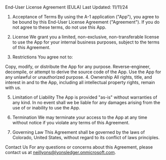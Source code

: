 End-User License Agreement (EULA)
Last Updated: 11/11/24

1. Acceptance of Terms
By using the A-1 application ("App"), you agree to be bound by this End-User License Agreement ("Agreement"). If you do not agree to these terms, do not use this App.

2. License
We grant you a limited, non-exclusive, non-transferable license to use the App for your internal business purposes, subject to the terms of this Agreement.

3. Restrictions
You agree not to:

Copy, modify, or distribute the App for any purpose.
Reverse-engineer, decompile, or attempt to derive the source code of the App.
Use the App for any unlawful or unauthorized purpose.
4. Ownership
All rights, title, and interest in and to the App, including all intellectual property rights, remain with us.

5. Limitation of Liability
The App is provided "as-is" without warranties of any kind. In no event shall we be liable for any damages arising from the use of or inability to use the App.

6. Termination
We may terminate your access to the App at any time without notice if you violate any terms of this Agreement.

7. Governing Law
This Agreement shall be governed by the laws of Colorado, United States, without regard to its conflict of laws principles.

Contact Us
For any questions or concerns about this Agreement, please contact us at neillyons@lyonsledger.onmicrosoft.com.

